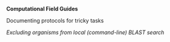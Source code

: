 **Computational Field Guides**

Documenting protocols for tricky tasks

*Excluding organisms from local (command-line) BLAST search*


